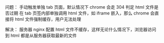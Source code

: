 问题：
手动触发单独 tab 页面，默认情况下 chrome 会走 304 判定 html 文件是否过期
在 tab 页签内部单独调用 html 文件，如 iframe 嵌入，那么 chrome 会直接将 html 文件强制缓存，用户无法处理

解决：
服务器 nginx 配置 html 文件不缓存，这样无论什么情况下，浏览器访问到 html 都是从服务器获取最新的文件
